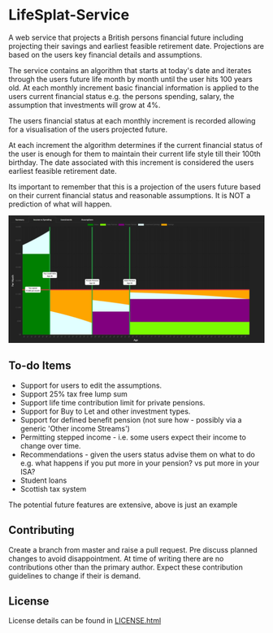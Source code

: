 # LifeSplat-Service

A web service that projects a British persons financial future including projecting their savings and earliest feasible retirement date. 
Projections are based on the users key financial details and assumptions.

The service contains an algorithm that starts at today's date and iterates through the users future life month by month until the user hits 100 years old.
At each monthly increment basic financial information is applied to the users current financial status
e.g. the persons spending, salary, the assumption that investments will grow at 4%.

The users financial status at each monthly increment is recorded allowing for a visualisation of the users projected future.

At each increment the algorithm determines if the current financial status of the user is enough for them to maintain their current life style till their 100th birthday.
The date associated with this increment is considered the users earliest feasible retirement date.

Its important to remember that this is a projection of the users future based on their current financial status and reasonable assumptions. 
It is NOT a prediction of what will happen.

![Example visualization](LifeSplat_chart.jpg)

## To-do Items

* Support for users to edit the assumptions.
* Support 25% tax free lump sum
* Support life time contribution limit for private pensions.
* Support for Buy to Let and other investment types.
* Support for defined benefit pension (not sure how - possibly via a generic 'Other income Streams')
* Permitting stepped income - i.e. some users expect their income to change over time.
* Recommendations - given the users status advise them on what to do e.g. what happens if you put more in your pension? vs put more in your ISA?
* Student loans
* Scottish tax system

The potential future features are extensive, above is just an example



## Contributing

Create a branch from master and raise a pull request. Pre discuss planned changes to avoid disappointment.
At time of writing there are no contributions other than the primary author. Expect these contribution guidelines to change if their is demand.

## License

License details can be found in [LICENSE.html](./LICENSE.html)